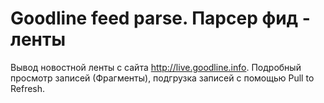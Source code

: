 # Goodline feed parse. Парсер фид - ленты
Вывод новостной ленты с сайта http://live.goodline.info. Подробный просмотр записей (Фрагменты), подгрузка записей с помощью Pull to Refresh.
